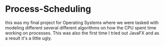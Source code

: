 # Process-Scheduling
this was my final project for Operating Systems where we were tasked with modeling different several different algorithms on how the CPU spent time working on processes. This was also the first time I tried out JavaFX and as a result it's a little ugly. 
